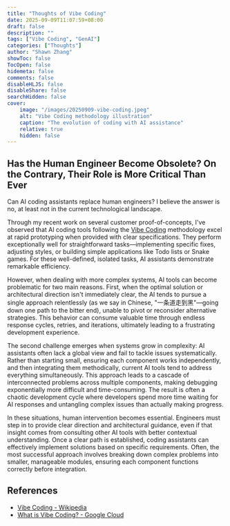 ```yaml
---
title: "Thoughts of Vibe Coding"
date: 2025-09-09T11:07:59+08:00
draft: false
description: ""
tags: ["Vibe Coding", "GenAI"]
categories: ["Thoughts"]
author: "Shawn Zhang"
showToc: false
TocOpen: false
hidemeta: false
comments: false
disableHLJS: false
disableShare: false
searchHidden: false
cover:
    image: "/images/20250909-vibe-coding.jpeg"
    alt: "Vibe Coding methodology illustration"
    caption: "The evolution of coding with AI assistance"
    relative: true
    hidden: false
---
```


## Has the Human Engineer Become Obsolete? On the Contrary, Their Role is More Critical Than Ever

Can AI coding assistants replace human engineers? I believe the answer is no, at least not in the current technological landscape.

Through my recent work on several customer proof-of-concepts, I've observed that AI coding tools following the [Vibe Coding](https://en.wikipedia.org/wiki/Vibe_coding) methodology excel at rapid prototyping when provided with clear specifications. They perform exceptionally well for straightforward tasks—implementing specific fixes, adjusting styles, or building simple applications like Todo lists or Snake games. For these well-defined, isolated tasks, AI assistants demonstrate remarkable efficiency.

However, when dealing with more complex systems, AI tools can become problematic for two main reasons. First, when the optimal solution or architectural direction isn't immediately clear, the AI tends to pursue a single approach relentlessly (as we say in Chinese, "一条道走到黑"—going down one path to the bitter end), unable to pivot or reconsider alternative strategies. This behavior can consume valuable time through endless response cycles, retries, and iterations, ultimately leading to a frustrating development experience.

The second challenge emerges when systems grow in complexity: AI assistants often lack a global view and fail to tackle issues systematically. Rather than starting small, ensuring each component works independently, and then integrating them methodically, current AI tools tend to address everything simultaneously. This approach leads to a cascade of interconnected problems across multiple components, making debugging exponentially more difficult and time-consuming. The result is often a chaotic development cycle where developers spend more time waiting for AI responses and untangling complex issues than actually making progress.

In these situations, human intervention becomes essential. Engineers must step in to provide clear direction and architectural guidance, even if that insight comes from consulting other AI tools with better contextual understanding. Once a clear path is established, coding assistants can effectively implement solutions based on specific requirements. Often, the most successful approach involves breaking down complex problems into smaller, manageable modules, ensuring each component functions correctly before integration.

## References

- [Vibe Coding - Wikipedia](https://en.wikipedia.org/wiki/Vibe_coding)
- [What is Vibe Coding? - Google Cloud](https://cloud.google.com/discover/what-is-vibe-coding)
